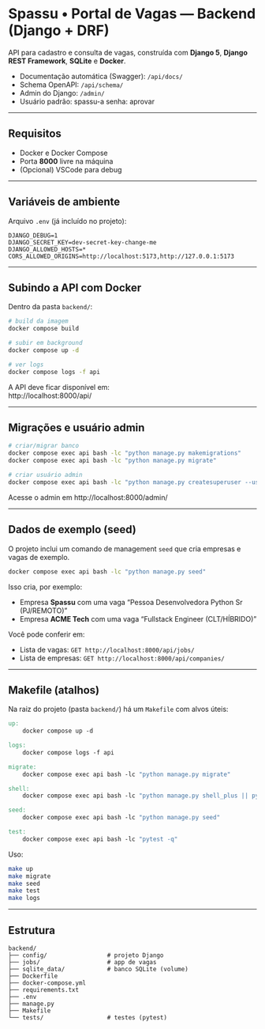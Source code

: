 # Spassu • Portal de Vagas — Backend (Django + DRF)

API para cadastro e consulta de vagas, construída com **Django 5**, **Django REST Framework**, **SQLite** e **Docker**.

- Documentação automática (Swagger): `/api/docs/`  
- Schema OpenAPI: `/api/schema/`  
- Admin do Django: `/admin/`
- Usuário padrão: spassu-a senha: aprovar

---

## Requisitos

- Docker e Docker Compose  
- Porta **8000** livre na máquina  
- (Opcional) VSCode para debug

---

## Variáveis de ambiente

Arquivo `.env` (já incluído no projeto):

```env
DJANGO_DEBUG=1
DJANGO_SECRET_KEY=dev-secret-key-change-me
DJANGO_ALLOWED_HOSTS=*
CORS_ALLOWED_ORIGINS=http://localhost:5173,http://127.0.0.1:5173
```

---

## Subindo a API com Docker

Dentro da pasta `backend/`:

```bash
# build da imagem
docker compose build

# subir em background
docker compose up -d

# ver logs
docker compose logs -f api
```

A API deve ficar disponível em:  
http://localhost:8000/api/

---

## Migrações e usuário admin

```bash
# criar/migrar banco
docker compose exec api bash -lc "python manage.py makemigrations"
docker compose exec api bash -lc "python manage.py migrate"

# criar usuário admin
docker compose exec api bash -lc "python manage.py createsuperuser --username admin --email admin@example.com"
```

Acesse o admin em http://localhost:8000/admin/

---

## Dados de exemplo (seed)

O projeto inclui um comando de management `seed` que cria empresas e vagas de exemplo.

```bash
docker compose exec api bash -lc "python manage.py seed"
```

Isso cria, por exemplo:
- Empresa **Spassu** com uma vaga “Pessoa Desenvolvedora Python Sr (PJ/REMOTO)”
- Empresa **ACME Tech** com uma vaga “Fullstack Engineer (CLT/HÍBRIDO)”

Você pode conferir em:
- Lista de vagas: `GET http://localhost:8000/api/jobs/`
- Lista de empresas: `GET http://localhost:8000/api/companies/`

---


## Makefile (atalhos)

Na raiz do projeto (pasta `backend/`) há um `Makefile` com alvos úteis:

```makefile
up:
	docker compose up -d

logs:
	docker compose logs -f api

migrate:
	docker compose exec api bash -lc "python manage.py migrate"

shell:
	docker compose exec api bash -lc "python manage.py shell_plus || python manage.py shell"

seed:
	docker compose exec api bash -lc "python manage.py seed"

test:
	docker compose exec api bash -lc "pytest -q"
```

Uso:

```bash
make up
make migrate
make seed
make test
make logs
```

---


## Estrutura

```
backend/
├── config/                 # projeto Django
├── jobs/                   # app de vagas
├── sqlite_data/            # banco SQLite (volume)
├── Dockerfile
├── docker-compose.yml
├── requirements.txt
├── .env
├── manage.py
├── Makefile
└── tests/                  # testes (pytest)
```
